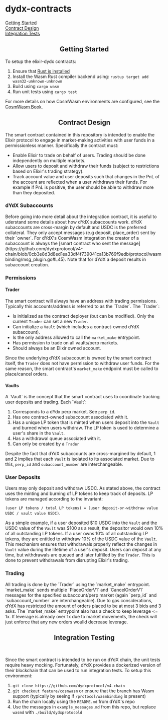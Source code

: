 # dydx-contracts

[Getting Started](#startup) <br />
[Contract Design](#design) <br />
[Integration Tests](#testing) 

<a name="startup"></a>
<h2 align="center">Getting Started</h2>

To setup the elixir-dydx contracts:
1. Ensure that [Rust is installed](https://www.rust-lang.org/tools/install)
2. Install the  Wasm Rust compiler backend using: `rustup target add wasm32-unknown-unknown`
3. Build using `cargo wasm`
4. Run unit tests using `cargo test`

For more details on how CosmWasm environments are configured, see the [CosmWasm Book](https://book.cosmwasm.com/setting-up-env.html).

<a name="design"></a>
<h2 align="center">Contract Design</h2>
The smart contract contained in this repository is intended to enable the Elixir protocol to engage in market-making activities with user funds in a permissionless manner. Specifically the contract must:

* Enable Elixir to trade on behalf of users. Trading should be done independently on multiple markets.
* Allow users to deposit and withdraw their funds (subject to restrictions based on Elixir's trading strategy).
* Track account value and user deposits such that changes in the PnL of the account are reflected when a user withdraws their funds. For example if PnL is positive, the user should be able to withdraw more than they deposited.

<h3 align="left">dYdX Subaccounts</h3>
Before going into more detail about the integration contract, it is useful to uderstand some details about how dYdX subaccounts work. dYdX subaccounts are cross-margin by default and USDC is the preferred collateral. They only accept messages (e.g deposit, place_order) sent by their `owner`. For dYdX's CosmWasm integration the creator of a subaccount is always the [smart contract who sent the message] (https://github.com/dydxprotocol/v4-chain/blob/0cb3e8d3d8ed1ea33df4f739041ca13b769f9edb/protocol/wasmbinding/msg_plugin.go#L45). Note that for dYdX a deposit results in subaccount creation.

<h3 align="left">Permissions</h3>

<h4 align="left">Trader</h4>
    The smart contract will always have an address with trading permissions. Typically this accounts/address is referred to as the `Trader`. The `Trader`:
    
* Is initialized as the contract deployer (but can be modified). Only the current `Trader` can set a new `Trader`. 
* Can initialize a `Vault` (which includes a contract-owned dYdX subaccount).
* Is the only address allowed to call the `market_make` entrypoint.
* Has permission to trade on all vaults/perp markets.
* Should always be an Elixir owned account.

Since the underlying dYdX subaccount is owned by the smart contract itself, the `Trader` does not have permission to withdraw user funds. For the same reason, the smart contract's `market_make` endpoint must be called to place/cancel orders.


<h4 align="left">Vaults</h4>
A `Vault` is the concept that the smart contract uses to coordinate tracking user deposits and trading. Each `Vault`:

1. Corresponds to a dYdx perp market. See `perp_id`.
2. Has one contract-owned subaccount associated with it.
3. Has a unique LP token that is minted when users deposit into the `Vault` and burned when users withdraw. The LP token is used to determine a user's share in the `Vault`.
4. Has a withdrawal queue associated with it.
5. Can only be created by a `Trader`

Despite the fact that dYdX subaccounts are cross-margined by default, 1 and 2 implies that each `Vault` is isolated to its associated market. Due to this, `perp_id` and `subaccount_number` are interchangeable.

<h3 align="left">User Deposits</h3>
Users may only deposit and withdraw USDC. 
As stated above, the contract uses the minting and burning of LP tokens to keep track of deposits. LP tokens are managed according to the invariant:

```(user LP tokens / total LP tokens) = (user deposit-or-withdraw value USDC / vault value USDC)```.

As a simple example, if a user deposited $10 USDC into the `Vault` and the USDC value of the `Vault` was $100 as a result, the depositor would own 10% of all outstanding LP tokens. If a user owns 10% of all outstanding LP tokens, they are entitled to withdraw 10% of the USDC value of the `Vault`. This mechanism ensures that withdrawals properly reflect the changes in `Vault` value during the lifetime of a user's deposit. Users can deposit at any time, but withdrawals are queued and later fulfilled by the `Trader`. This is done to prevent withdrawals from disrupting Elixir's trading.

<h3 align="left">Trading</h3>
All trading is done by the `Trader` using the `market_make` entrypoint. `market_make` sends multiple `PlaceOrderV1` and `CancelOrderV1` messages for the specified subaccount/perp market (again `perp_id` and `subaccount_number` are interchangeable). Due to gas considerations, dYdX has restricted the amount of orders placed to be at most 3 bids and 3 asks. The `market_make` entrypoint also has a check to keep leverage <= 1x. If leverage is already over 1x due to market movements, the check will just enforce that any new orders woulld decrease leverage.

<a name="testing"></a>
<h2 align="center">Integration Testing</h2>
<br />

Since the smart contract is intended to be run on dYdX chain, the unit tests require heavy mocking. Fortunately, dYdX provides a dockerized version of their blockchain that can be used to run integration tests. To setup this environment:

1. `git clone https://github.com/dydxprotocol/v4-chain`
2. `git checkout feature/cosmwasm` or ensure that the branch has Wasm support (typically by seeing if `/protocol/wasmbinding` is present)
3. Run the chain locally using the `README.md` from dYdX's repo
4. Use the messages in `example_messages.md` from this repo, but replace `wasmd` with `./build/dydxprotocold`